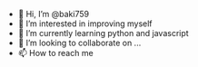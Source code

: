 - 👋 Hi, I’m @baki759
- 👀 I’m interested in improving myself
- 🌱 I’m currently learning python and javascript
- 💞️ I’m looking to collaborate on ...
- 📫 How to reach me 

<!---
baki759/baki759 is a ✨ special ✨ repository because its `README.md` (this file) appears on your GitHub profile.
You can click the Preview link to take a look at your changes.
--->
